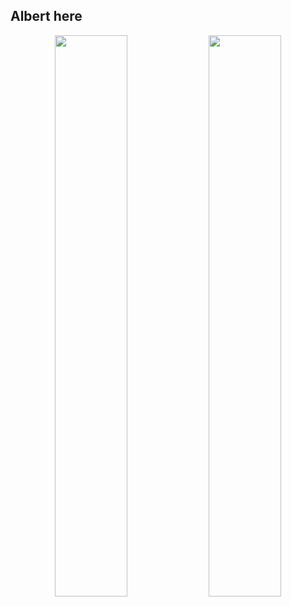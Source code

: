 Albert here
---

<p align="center">
  <img width="48%" src="https://github-readme-stats.vercel.app/api?username=amillert&theme=cobalt&show_icons=true" />
  <img width="48%" src="https://github-readme-streak-stats.herokuapp.com/?user=amillert&theme=cobalt" />
</p>
